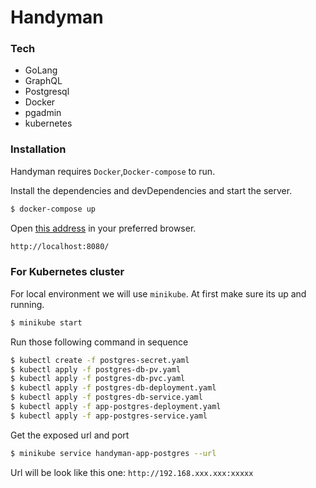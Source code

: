 # Handyman

### Tech
* GoLang
* GraphQL
* Postgresql
* Docker
* pgadmin
* kubernetes

### Installation

Handyman requires `Docker`,`Docker-compose` to run.

Install the dependencies and devDependencies and start the server.

```sh
$ docker-compose up
```

Open [this address](http://localhost:8080/) in your preferred browser.
```sh
http://localhost:8080/
```

### For Kubernetes cluster
For local environment we will use `minikube`. At first make sure its up and running.
```sh
$ minikube start
```

Run those following command in sequence
```sh
$ kubectl create -f postgres-secret.yaml
$ kubectl apply -f postgres-db-pv.yaml
$ kubectl apply -f postgres-db-pvc.yaml
$ kubectl apply -f postgres-db-deployment.yaml
$ kubectl apply -f postgres-db-service.yaml
$ kubectl apply -f app-postgres-deployment.yaml
$ kubectl apply -f app-postgres-service.yaml
```

Get the exposed url and port

```sh 
$ minikube service handyman-app-postgres --url
```
Url will be look like this one: `http://192.168.xxx.xxx:xxxxx`
